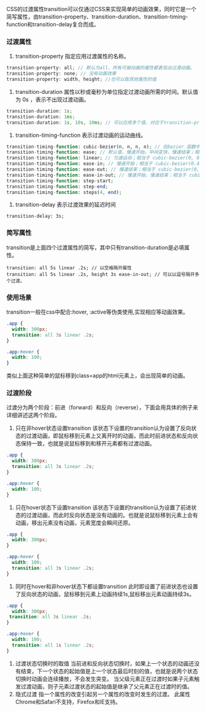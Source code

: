 CSS的过渡属性transition可以仅通过CSS来实现简单的动画效果，同时它是一个简写属性，由transition-property、transition-duration、transition-timing-function和transition-delay复合而成。

### 过渡属性

1. transition-property 指定应用过渡属性的名称。

```cpp
transition-property: all; // 默认为all，所有可被动画的属性都表现出过渡动画。
transition-property: none; // 没有动画效果
transition-property: width, height; //也可以取其他属性的值
```

1. transition-duration 属性以秒或毫秒为单位指定过渡动画所需的时间。默认值为 0s ，表示不出现过渡动画。

```cpp
transition-duration: 1s;
transition-duration: 1ms;
transition-duration: 1s, 10s, 10ms; // 可以应用多个值，对应于transition-property的多个属性，表示每个属性对应的延时时间
```

1. transition-timing-function 表示过渡动画的运动曲线。

```php
transition-timing-function: cubic-bezier(n, n, n, n); // 在bezier 函数中自定义 0 ~ 1 之间的数值
transition-timing-function: ease; // 默认值，慢速开始，中间变快，慢速结束；相当于 cubic-bezier(0.25, 0.1, 0.25, 1)。
transition-timing-function: linear; // 匀速运动；相当于 cubic-bezier(0, 0, 1, 1)。
transition-timing-function: ease-in; // 慢速开始；相当于 cubic-bezier(0.42, 0, 1, 1)。
transition-timing-function: ease-out; // 慢速结束；相当于 cubic-bezier(0, 0, 0.58, 1)
transition-timing-function: ease-in-out; // 慢速开始，慢速结束；相当于 cubic-bezier(0.42, 0, 0.58, 1)
transition-timing-function: step-start;
transition-timing-function: step-end;
transition-timing-function: steps(4, end);
```

1. transition-delay 表示过渡效果的延迟时间

```text
transition-delay: 3s;
```

### 简写属性

transition是上面四个过渡属性的简写，其中只有transition-duration是必填属性。

```text
transition: all 5s linear .2s; // 以空格隔开属性
transition: all 5s linear .2s, height 3s ease-in-out; // 可以以逗号隔开多个过渡。
```

### 使用场景

transition一般在css中配合:hover, :active等伪类使用,实现相应等动画效果。

```css
.app {
  width: 300px;
  transition: all 3s linear .2s;
}

.app:hover {
  width: 100;
}
```

类似上面这种简单的鼠标移到class=app的html元素上，会出现简单的动画。

### 过渡阶段

过渡分为两个阶段：前进（forward）和反向（reverse），下面会用具体的例子来详细讲述这两个阶段。

1. 只在非hover状态设置transition
   该状态下设置的transition认为设置了反向状态的过渡动画，即鼠标移到元素上又离开时的动画，而此时前进状态和反向状态保持一致，也就是说鼠标移到和移开元素都有过渡动画。

```css
.app {
  width: 300px;
  transition: all 3s linear .2s;
}

.app:hover {
  width: 100;
}
```

1. 只在hover状态下设置transition
   该状态下设置的transition认为设置了前进状态的过渡动画，而此时反向状态是没有动画的。也就是说鼠标移到元素上会有动画，移出元素没有动画，元素宽度会瞬间还原。

```css
.app {
  width: 300px;
}

.app:hover {
  width: 100;
  transition: all 3s linear .2s;
}
```

1. 同时在hover和非hover状态下都设置transition
   此时即设置了前进状态也设置了反向状态的动画，鼠标移到元素上动画持续1s,鼠标移出元素动画持续3s。

```css
.app {
  width: 300px;
 transition: all 3s linear .2s;
}

.app:hover {
  width: 100;
  transition: all 1s linear .2s;
}
```

1. 过渡状态切换时的取值
   当前进和反向状态切换时，如果上一个状态的动画还没有结束，下一个状态的起始值是上一个状态最后时刻的值，也就是说两个状态切换时动画会连续播放，不会发生突变。
   当父级元素正在过渡时如果子元素触发过渡动画，则子元素过渡状态的起始值是继承了父元素正在过渡时的值。
2. 隐式过渡
   指一个属性的改变引起另一个属性的改变时发生的过渡。
   此属性Chrome和Safari不支持，Firefox和IE支持。